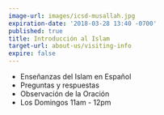 ```yaml
---
image-url: images/icsd-musallah.jpg
expiration-date: '2018-03-28 13:40 -0700'
published: true
title: Introducción al Islam
target-url: about-us/visiting-info
expire: false
---
```

- Enseñanzas del Islam en Español
- Preguntas y respuestas
- Observación de la Oración
- Los Domingos 11am - 12pm
